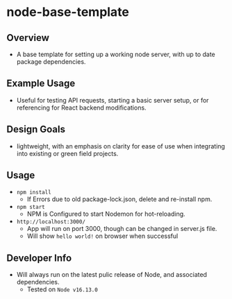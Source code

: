 # node-base-template

## Overview
- A base template for setting up a working node server, with up to date package dependencies.

## Example Usage
- Useful for testing API requests, starting a basic server setup, or for referencing for React backend modifications.

## Design Goals
- lightweight, with an emphasis on clarity for ease of use when integrating into existing or green field projects.

## Usage
- `npm install`
  - If Errors due to old package-lock.json, delete and re-install npm.
- `npm start`
  - NPM is Configured to start Nodemon for hot-reloading.
- `http://localhost:3000/`
  - App will run on port 3000, though can be changed in server.js file.
  - Will show `hello world!` on browser when successful

## Developer Info
- Will always run on the latest pulic release of Node, and associated dependencies. 
  - Tested on `Node v16.13.0`




